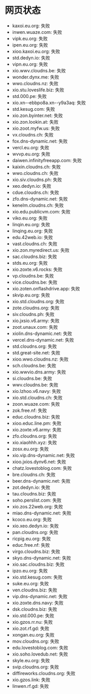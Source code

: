 # 网页状态
- kaxoi.eu.org: 失败
- inwen.wuaze.com: 失败
- vipk.eu.org: 失败
- ipen.eu.org: 失败
- xioo.kaxoi.eu.org: 失败
- std.dedyn.io: 失败
- vipn.eu.org: 失败
- xio.wwv.cloudns.be: 失败
- wonder.dynx.me: 失败
- wwo.cloudns.nz: 失败
- xio.stu.loveslife.biz: 失败
- std.000.pe: 失败
- xio.xn--ebbpo8a.xn--y9a3aq: 失败
- std.kesug.com: 失败
- xio.zon.byinter.net: 失败
- xio.zon.lookin.at: 失败
- xio.zoot.myfw.us: 失败
- vx.cloudns.ch: 失败
- fox.dns-dynamic.net: 失败
- vercl.eu.org: 失败
- wvvp.eu.org: 失败
- daiwen.infinityfreeapp.com: 失败
- kaixin.cloudns.ch: 失败
- wwo.cloudns.ch: 失败
- xio.siv.cloudns.ph: 失败
- xeo.dedyn.io: 失败
- cdue.cloudns.ch: 失败
- zfo.dns-dynamic.net: 失败
- kenelm.cloudns.ch: 失败
- xio.edu.publicvm.com: 失败
- viko.eu.org: 失败
- linqin.eu.org: 失败
- linqing.eu.org: 失败
- edu.42web.io: 失败
- vast.cloudns.ch: 失败
- xio.zon.myredirect.us: 失败
- sac.cloudns.biz: 失败
- stds.eu.org: 失败
- xio.zoxte.v6.rocks: 失败
- vp.cloudns.be: 失败
- vice.cloudns.be: 失败
- xio.zoten.onflashdrive.app: 失败
- skvip.eu.org: 失败
- xio.std.cloudns.org: 失败
- zote.cloudns.org: 失败
- siv.cloudns.ph: 失败
- xio.jxsio.v6.army: 失败
- zoot.unaux.com: 失败
- xiolin.dns-dynamic.net: 失败
- vercel.dns-dynamic.net: 失败
- std.cloudns.org: 失败
- std.great-site.net: 失败
- xioo.wwo.cloudns.nz: 失败
- sch.cloudns.be: 失败
- xio.wwvio.dns.army: 失败
- si.cloudns.be: 失败
- wwv.cloudns.be: 失败
- xio.lzhoo.v6.navy: 失败
- xio.std.cloudns.ch: 失败
- zoon.wuaze.com: 失败
- zok.free.nf: 失败
- educ.cloudns.biz: 失败
- xioo.educ.line.pm: 失败
- xio.zoxte.v6.army: 失败
- zfo.cloudns.org: 失败
- xio.xiaohhh.xyz: 失败
- zosx.eu.org: 失败
- xio.vip.dns-dynamic.net: 失败
- xioo.jxios.dynv6.net: 失败
- chatz.lovestoblog.com: 失败
- bre.cloudns.ch: 失败
- beer.dns-dynamic.net: 失败
- zot.dedyn.io: 失败
- tau.cloudns.biz: 失败
- soho.perslist.com: 失败
- xio.zos.22web.org: 失败
- miao.dns-dynamic.net: 失败
- kcoco.eu.org: 失败
- xio.xeo.dedyn.io: 失败
- pan.cloudns.org: 失败
- ricpig.eu.org: 失败
- educ.free.nf: 失败
- virgo.cloudns.biz: 失败
- skyo.dns-dynamic.net: 失败
- xio.sac.cloudns.biz: 失败
- ipzo.eu.org: 失败
- xio.std.kesug.com: 失败
- suke.eu.org: 失败
- ven.cloudns.biz: 失败
- vip.dns-dynamic.net: 失败
- xio.zoxte.dns.navy: 失败
- dsk.cloudns.biz: 失败
- xio.std.000.pe: 失败
- xio.gzos.rr.nu: 失败
- xio.zot.rf.gd: 失败
- xongan.eu.org: 失败
- mov.cloudns.org: 失败
- edu.lovestoblog.com: 失败
- xio.soho.lovedub.net: 失败
- skyle.eu.org: 失败
- svip.cloudns.org: 失败
- diffireworks.cloudns.org: 失败
- xio.gzos.link: 失败
- linwen.rf.gd: 失败
